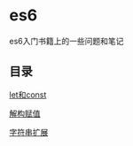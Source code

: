 # es6
es6入门书籍上的一些问题和笔记

## 目录
[let和const](./let_const.md)

[解构赋值](./deconstruction.md)

[字符串扩展](./stringExtension.md)
